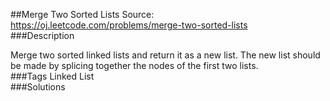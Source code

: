 ##Merge Two Sorted Lists
Source: https://oj.leetcode.com/problems/merge-two-sorted-lists  
###Description

                
Merge two sorted linked lists and return it as a new list. The new list should be made by splicing together the nodes of the first two lists.  
###Tags
Linked List  
###Solutions